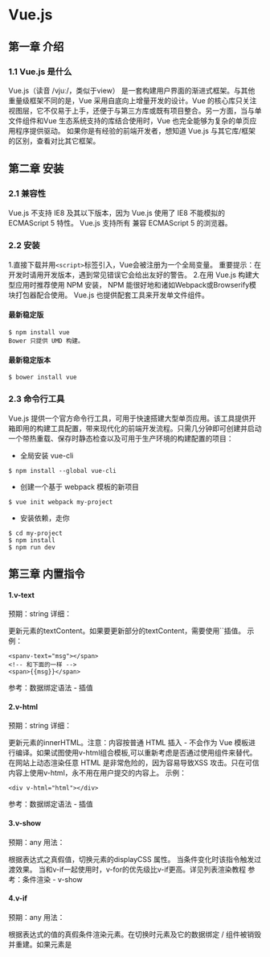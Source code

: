 # Vue.js

## 第一章 介绍

### 1.1 Vue.js 是什么

Vue.js（读音 /vjuː/，类似于view） 是一套构建用户界面的渐进式框架。与其他重量级框架不同的是，Vue 采用自底向上增量开发的设计。Vue 的核心库只关注视图层，它不仅易于上手，还便于与第三方库或既有项目整合。另一方面，当与单文件组件和Vue 生态系统支持的库结合使用时，Vue 也完全能够为复杂的单页应用程序提供驱动。
如果你是有经验的前端开发者，想知道 Vue.js 与其它库/框架的区别，查看对比其它框架。

## 第二章 安装

### 2.1 兼容性

Vue.js 不支持 IE8 及其以下版本，因为 Vue.js 使用了 IE8 不能模拟的 ECMAScript 5 特性。 Vue.js 支持所有
兼容 ECMAScript 5 的浏览器。

### 2.2 安装

1.直接下载并用`<script>`标签引入，Vue会被注册为一个全局变量。
重要提示：在开发时请用开发版本，遇到常见错误它会给出友好的警告。
2.在用 Vue.js 构建大型应用时推荐使用 NPM 安装， NPM 能很好地和诸如Webpack或Browserify模块打包器配合使用。 Vue.js 也提供配套工具来开发单文件组件。

#### 最新稳定版
```
$ npm install vue
Bower 只提供 UMD 构建。
```
#### 最新稳定版本
```
$ bower install vue
```

### 2.3 命令行工具

Vue.js 提供一个官方命令行工具，可用于快速搭建大型单页应用。该工具提供开箱即用的构建工具配置，带来现代化的前端开发流程。只需几分钟即可创建并启动一个带热重载、保存时静态检查以及可用于生产环境的构建配置的项目：

* 全局安装 vue-cli
```
$ npm install --global vue-cli
```
* 创建一个基于 webpack 模板的新项目
```
$ vue init webpack my-project
```
* 安装依赖，走你
```
$ cd my-project
$ npm install
$ npm run dev
```
## 第三章 内置指令

#### 1.v-text
预期：string
详细：

更新元素的textContent。如果要更新部分的textContent，需要使用``插值。
示例：

```
<spanv-text="msg"></span>
<!-- 和下面的一样 -->
<span>{{msg}}</span>
```
参考：数据绑定语法 - 插值

#### 2.v-html
预期：string
详细：

更新元素的innerHTML。注意：内容按普通 HTML 插入 - 不会作为 Vue 模板进行编译。如果试图使用v-html组合模板,可以重新考虑是否通过使用组件来替代。
在网站上动态渲染任意 HTML 是非常危险的，因为容易导致XSS 攻击。只在可信内容上使用v-html，永不用在用户提交的内容上。
示例：
```
<div v-html="html"></div>
```
参考：数据绑定语法 - 插值

#### 3.v-show
预期：any
用法：

根据表达式之真假值，切换元素的displayCSS 属性。
当条件变化时该指令触发过渡效果。
当和v-if一起使用时，v-for的优先级比v-if更高。详见列表渲染教程
参考：条件渲染 - v-show

#### 4.v-if
预期：any
用法：

根据表达式的值的真假条件渲染元素。在切换时元素及它的数据绑定 / 组件被销毁并重建。如果元素是<template>，将提出它的内容作为条件块。
当条件变化时该指令触发过渡效果。
参考：条件渲染 - v-if
v-if和v-show
v-if是“真正的”条件渲染，因为它会确保在切换过程中条件块内的事件监听器和子组件适当地被销毁和重建。
v-if也是惰性的：如果在初始渲染时条件为假，则什么也不做——直到条件第一次变为真时，才会开始渲染条件块。
相比之下，v-show就简单得多——不管初始条件是什么，元素总是会被渲染，并且只是简单地基于 CSS 进行切换。
一般来说，v-if有更高的切换开销，而v-show有更高的初始渲染开销。因此，如果需要非常频繁地切换，则使用v-show较好；如果在运行时条件不太可能改变，则使用v-if较好。

#### 5.v-else
不需要表达式
限制：前一兄弟元素必须有v-if或v-else-if。
用法：

为v-if或者v-else-if添加 “else 块”。
```
<div v-if="Math.random() > 0.5">
  Now you see me
</div>
<div v-else>
  Now you don't
</div>
```
参考：

条件渲染 - v-else

#### 6.v-else-if

### 2.1.0 新增
类型:any
限制:前一兄弟元素必须有v-if或v-else-if。
用法:

表示v-if的 “else if 块”。可以链式调用。
```
<div v-if="type === 'A'">
  A
</div>
<div v-else-if="type === 'B'">
  B
</div>
<div v-else-if="type === 'C'">
  C
</div>
<div v-else>
  Not A/B/C
</div>
```
参考:条件渲染 - v-else-if

#### 7.v-for
预期：Array | Object | number | string
用法：

基于源数据多次渲染元素或模板块。此指令之值，必须使用特定语法alias in expression，为当前遍历的元素提供别名：
```
<div v-for="item in items">
  {{ item.text }}
</div>
```
另外也可以为数组索引指定别名（或者用于对象的键）：
```
<div v-for="(item, index) in items"></div>
<div v-for="(val, key) in object"></div>
<div v-for="(val, key, index) in object"></div>
```
v-for默认行为试着不改变整体，而是替换元素。迫使其重新排序的元素,您需要提供一个key的特殊属性:
```
<div v-for="item in items" :key="item.id">
  {{ item.text }}
</div>
```
v-for的详细用法可以通过以下链接查看教程详细说明。
参考：

列表渲染
key

#### 8.v-on
缩写：@

预期：Function | Inline Statement | Object
参数：event
修饰符：

* `.stop`调用`event.stopPropagation()`。(阻止事件的冒泡方法，不让事件向documen上蔓延，
但是默认事件任然会执行，当你掉用这个方法的时候，如果点击一个连接，这个连接仍然会被打开)

* `.prevent`调用`event.preventDefault()`。(这是阻止默认事件的方法，调用此方法是，连接不会被打开，
但是会发生冒泡，冒泡会传递到上一层的父元素)

* `.capture`添加事件侦听器时使用 capture 模式。

什么是vuejs v-on的capture模式？

这个涉及到了javascript event，事件操作机制。

我们看下javascript的标准的事件监听函数：
```
element.addEventListener(<event-name>, <callback>, <use-capture>);
```
表示在 element 这个对象上面添加一个事件监听器，当监听到有 <event-name> 事件发生的时候，调用 <callback> 这个回调函数。 <use-capture> 这个参数，表示该事件监听是在“捕获”阶段中监听（设置为 true）还是在“冒泡”阶段中监听（设置为 false）。

第三个参数就是你想要的答案。

在Vue.js中，我们用[修饰符](https://cn.vuejs.org/v2/api/#v-on)来达到事件监听是捕获还是冒泡阶段中监听的效果。

看个例子，这会很好帮助你理解冒泡和捕获在dom结构中如何过渡的。

> 默认为冒泡阶段中监听事件

[示例](https://jsfiddle.net/xiaoluoboding/x02gb8jk/)

> 添加修饰符`capture`后在捕获阶段中监听事件

[示例](https://jsfiddle.net/xiaoluoboding/x02gb8jk/3/)


* `.self`只当事件是从侦听器绑定的元素本身触发时才触发回调。

* `.{keyCode | keyAlias}`只当事件是从特定键触发时才触发回调。

```
<!-- 只有在 keyCode 是 13 时调用 vm.submit() -->
<input v-on:keyup.13="submit">
```

* `.native`监听组件根元素的原生事件。

* `.once`只触发一次回调。

* `.left`(2.2.0) 只当点击鼠标左键时触发。

* `.right`(2.2.0) 只当点击鼠标右键时触发。

* `.middle`(2.2.0) 只当点击鼠标中键时触发。

* `.passive`(2.3.0) 以 { passive: true } 模式添加侦听器

用法：

绑定事件监听器。事件类型由参数指定。表达式可以是一个方法的名字或一个内联语句，如果没有修饰符也可以省略。

从2.4.0开始，v-on同样支持不带参数绑定一个事件/监听器键值对的对象。注意当使用对象语法时，是不支持任何修饰器的。

用在普通元素上时，只能监听原生 DOM 事件。用在自定义元素组件上时，也可以监听子组件触发的自定义事件。

在监听原生 DOM 事件时，方法以事件为唯一的参数。如果使用内联语句，语句可以访问一个$event属性：v-on:click="handle('ok', $event)"。

示例：

```
<!-- 方法处理器 -->
<button v-on:click="doThis"></button>
<!-- 对象语法 (2.4.0+) -->
<button v-on="{ mousedown: doThis, mouseup: doThat }"></button>
<!-- 内联语句 -->
<button v-on:click="doThat('hello', $event)"></button>
<!-- 缩写 -->
<button @click="doThis"></button>
<!-- 停止冒泡 -->
<button @click.stop="doThis"></button>
<!-- 阻止默认行为 -->
<button @click.prevent="doThis"></button>
<!-- 阻止默认行为，没有表达式 -->
<form @submit.prevent></form>
<!--  串联修饰符 -->
<button @click.stop.prevent="doThis"></button>
<!-- 键修饰符，键别名 -->
<input @keyup.enter="onEnter">
<!-- 键修饰符，键代码 -->
<input @keyup.13="onEnter">
<!-- 点击回调只会触发一次 -->
<button v-on:click.once="doThis"></button>
```

在子组件上监听自定义事件（当子组件触发 “my-event” 时将调用事件处理器）：
```
<my-component @my-event="handleThis"></my-component>
<!-- 内联语句 -->
<my-component @my-event="handleThis(123, $event)"></my-component>
<!-- 组件中的原生事件 -->
<my-component @click.native="onClick"></my-component>
```

参考：

方法与事件处理器
组件 - 自定义事件

[Vue中v-on修饰符记录](https://www.jianshu.com/p/2131124b3742)

#### 9.v-bind
缩写：:

预期：any (with argument) | Object (without argument)
参数：attrOrProp (optional)
修饰符：

.prop
被用于绑定 DOM 属性。( what’s the difference? )
.camel
(2.1.0+) 将 kebab-case 特性名转换为 camelCase. (从 2.1.0 开始支持)
.sync (2.3.0+) 语法糖，会扩展成一个更新父组件绑定值的 v-on 侦听器。
用法：

动态地绑定一个或多个特性，或一个组件 prop 到表达式。
在绑定class或style特性时，支持其它类型的值，如数组或对象。可以通过下面的教程链接查看详情。
在绑定 prop 时，prop 必须在子组件中声明。可以用修饰符指定不同的绑定类型。
没有参数时，可以绑定到一个包含键值对的对象。注意此时class和style绑定不支持数组和对象。
示例：

```
<!-- 绑定一个属性 -->
<img v-bind:src="imageSrc">
<!-- 缩写 -->
<img :src="imageSrc">
<!-- 内联字符串拼接 -->
<img :src="'/path/to/images/' + fileName">
<!-- class 绑定 -->
<div :class="{ red: isRed }"></div>
<div :class="[classA, classB]"></div>
<div :class="[classA, { classB: isB, classC: isC }]">
<!-- style 绑定 -->
<div :style="{ fontSize: size + 'px' }"></div>
<div :style="[styleObjectA, styleObjectB]"></div>
<!-- 绑定一个有属性的对象 -->
<div v-bind="{ id: someProp, 'other-attr': otherProp }"></div>
<!-- 通过 prop 修饰符绑定 DOM 属性 -->
<div v-bind:text-content.prop="text"></div>
<!-- prop 绑定. “prop” 必须在 my-component 中声明。 -->
<my-component :prop="someThing"></my-component>
<!-- 通过 $props 将父组件的 props 一起传给子组件 -->
<child-component v-bind="$props"></child-component>
<!-- XLink -->
<svg><a :xlink:special="foo"></a></svg>
```

.camel修饰符允许在使用 DOM 模板时将v-bind属性名称驼峰化，例如 SVG 的viewBox属性：
```
<svg :view-box.camel="viewBox"></svg>
```

在使用字符串模板或通过vue-loader/vueify编译时，无需使用.camel。
参考：

Class 与 Style 绑定
组件 - 组件 Props
组件 -.sync修饰符


#### 10.v-model
预期：随表单控件类型不同而不同。
限制：

```
<inpit></inpit>
<select></select>
<textarea></textarea>
```
components
修饰符：

.lazy
取代 input 监听 change 事件
.number
输入字符串转为数字
.trim
输入首尾空格过滤
用法：

在表单控件或者组件上创建双向绑定。细节请看下面的教程链接。
参考：

表单控件绑定
组件 - 在输入组件上使用自定义事件

#### 11.v-pre
不需要表达式
用法：

跳过这个元素和它的子元素的编译过程。可以用来显示原始 Mustache 标签。跳过大量没有指令的节点会加快编译。
示例：
```
<span v-pre>{{ "this will not be compiled" }}</span>
```

#### 12.v-cloak
不需要表达式
用法：

这个指令保持在元素上直到关联实例结束编译。和 CSS 规则如`[v-cloak]` { display: none }一起用时，这个指令可以隐藏未编译的 Mustache 标签直到实例准备完毕。
示例：

```
[v-cloak]{
  display: none;
}
<div v-cloak>
  {{ message }}
</div>
```
不会显示，直到编译结束

#### 13.v-once
不需要表达式
详细：

只渲染元素和组件一次。随后的重新渲染,元素/组件及其所有的子节点将被视为静态内容并跳过。这可以用于优化更新性能。
```
<!-- 单个元素 -->
<span v-once>This will never change: {{msg}}</span>
<!-- 有子元素 -->
<div v-once>
  <h1>comment</h1>
  <p>{{msg}}</p>
</div>
<!-- 组件 -->
<my-component v-once :comment="msg"></my-component>
<!-- v-for 指令-->
<ul>
  <li v-for="i in list" v-once>{{i}}</li>
</ul>
```
参考：

数据绑定语法- 插值
组件 - 使用 v-once 实现轻量的静态组件
第四章 自定义指令

### 4.1 简介

除了默认设置的核心指令( v-model 和 v-show ),Vue 也允许注册自定义指令。注意，在 Vue2.0 里面，代码复用的主要形式和抽象是组件——然而，有的情况下,你仍然需要对纯 DOM 元素进行底层操作,这时候就会用到自定义指令。
下面这个例子将聚焦一个 input 元素,代码如下：
```
// 注册一个全局自定义指令 v-focus
Vue.directive('focus', {
  // 当绑定元素插入到 DOM 中。
  inserted: function (el) {
    // 聚焦元素
    el.focus()
  }
})
```

然后你可以在模板中任何元素上使用新的 v-focus 属性：
```
<input v-focus>
```

### 4.2 钩子函数

指令定义函数提供了几个钩子函数（可选）：
bind: 只调用一次，指令第一次绑定到元素时调用，用这个钩子函数可以定义一个在绑定时执行一次的初始化动作。
inserted: 被绑定元素插入父节点时调用（父节点存在即可调用，不必存在于 document 中）。
update: 所在组件的 VNode 更新时调用，但是可能发生在其孩子的 VNode 更新之前。指令的值可能发生了改变也可能没有。但是你可以通过比较更新前后的值来忽略不必要的模板更新 (详细的钩子函数参数见下)。
componentUpdated: 所在组件的 VNode及其孩子的 VNode全部更新时调用。
unbind: 只调用一次， 指令与元素解绑时调用。
接下来我们来看一下钩子函数的参数 (包括el，binding，vnode，oldVnode) 。

### 4.3 钩子函数参数

钩子函数被赋予了以下参数：
el: 指令所绑定的元素，可以用来直接操作 DOM 。
binding: 一个对象，包含以下属性：
name: 指令名，不包括v-前缀。
value: 指令的绑定值， 例如：v-my-directive="1 + 1", value 的值是2。
oldValue: 指令绑定的前一个值，仅在update和componentUpdated钩子中可用。无论值是否改变都可用。
expression: 绑定值的字符串形式。 例如v-my-directive="1 + 1"， expression 的值是"1 + 1"。
arg: 传给指令的参数。例如v-my-directive:foo， arg 的值是"foo"。
modifiers: 一个包含修饰符的对象。 例如：v-my-directive.foo.bar, 修饰符对象 modifiers 的值是{ foo: true, bar: true }。
vnode: Vue 编译生成的虚拟节点，查阅VNode API了解更多详情。
oldVnode: 上一个虚拟节点，仅在update和componentUpdated钩子中可用。
样例：

```
<div id="hook-arguments-example" v-demo:foo.a.b="message"></div>
Vue.directive('demo', {
  bind: function (el, binding, vnode) {
    var s = JSON.stringify
    el.innerHTML =
      'name: '       + s(binding.name) + '<br>' +
      'argument: '   + s(binding.arg) + '<br>' +
      'modifiers: '  + s(binding.modifiers) + '<br>' +
      'vnode keys: ' + Object.keys(vnode).join(', ')
  }
})
new Vue({
  el: '#hook-arguments-example',
  data: {
    message: 'hello!'
  }
})
name: "demo"
value: "hello!"
expression: "message"
argument: "foo"
modifiers: {"a":true,"b":true}
vnode keys: tag, data, children, text, elm, ns, context, functionalContext, key, componentOptions, componentInstance, parent, raw, isStatic, isRootInsert, isComment, isCloned, isOnce, asyncFactory, asyncMeta, isAsyncPlaceholder
```

### 4.4 函数简写

大多数情况下，我们可能想在bind和update钩子上做重复动作，并且不想关心其它的钩子函数。可以这样写:
```
Vue.directive('color-swatch', function (el, binding) {
  el.style.backgroundColor = binding.value
})
```

4.5 对象自变量

如果指令需要多个值，可以传入一个 JavaScript 对象字面量。记住，指令函数能够接受所有合法类型的 JavaScript 表达式。
```
<div v-demo="{ color: 'white', text: 'hello!' }"></div>
Vue.directive('demo', function (el, binding) {
  console.log(binding.value.color) // => "white"
  console.log(binding.value.text)  // => "hello!"
})
```

## 第五章 过滤器

Vue.js 允许你自定义过滤器，可被用作一些常见的文本格式化。过滤器可以用在两个地方：mustache 插值和v-bind表达式。过滤器应该被添加在 JavaScript 表达式的尾部，由“管道”符指示：
```
<!-- in mustaches -->
{{ message | capitalize }}
<!-- in v-bind -->
<div v-bind:id="rawId | formatId"></div>
```

过滤器函数总接受表达式的值 (之前的操作链的结果) 作为第一个参数。在这个例子中，capitalize过滤器函数将会收到message
的值作为第一个参数。
```
new Vue({
  // ...
  filters: {
    capitalize: function (value) {
      if (!value) return ''
      value = value.toString()
      return value.charAt(0).toUpperCase() + value.slice(1)
    }
  }
})
```

过滤器可以串联：

```
{{ message | capitalize | capitalize }}
```

在这个例子中，filterA拥有单个参数，它会接收message的值，然后调用filterB，且filterA的处理结果将会作为filterB的单个参数传递进来。
过滤器是 JavaScript 函数，因此可以接受参数：

```
{{ message | capitalize('arg1', arg2) }}
```

这里，filterA是个拥有三个参数的函数。message的值将会作为第一个参数传入。字符串'arg1'将作为第二个参数传给filterA，表达式arg2的值将作为第三个参数。
